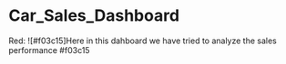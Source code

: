 # Car_Sales_Dashboard
Red: ![#f03c15]Here in this dahboard we have tried to analyze the sales performance #f03c15
